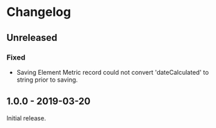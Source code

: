 Changelog
=========
## Unreleased
### Fixed
- Saving Element Metric record could not convert 'dateCalculated' to string prior to saving.

## 1.0.0 - 2019-03-20
Initial release.

